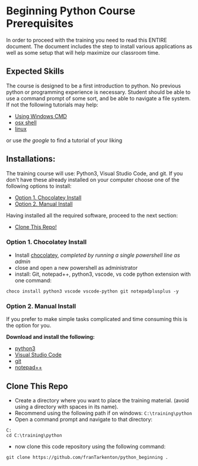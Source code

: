 # Beginning Python Course Prerequisites

In order to proceed with the training you need to read this 
ENTIRE document.  The document includes the step to install various 
applications as well as some setup that will help maximize our 
classroom time.

## Expected Skills

The course is designed to be a first introduction to python.  No previous python or programming experience is necessary.  Student should be able to use a command prompt of some sort, and be able to navigate a file system.  If not the following tutorials may help:

* [Using Windows CMD](https://riptutorial.com/cmd/example/8646/navigating-in-cmd)
* [osx shell](https://computers.tutsplus.com/tutorials/navigating-the-terminal-a-gentle-introduction--mac-3855)
* [linux](https://www.digitalocean.com/community/tutorials/basic-linux-navigation-and-file-management)

or use _the google_ to find a tutorial of your liking

## Installations:

The training course will use: Python3, Visual Studio Code, and git.  If you don't have these already installed on your computer choose one of the following options to install:
* [Option 1. Chocolatey Install](#option-1.-chocolatey-install)
* [Option 2. Manual Install](#option-2.-manual-install)

Having installed all the required software, proceed to the next section:
* [Clone This Repo!](#clone-this-repo)

### Option 1. Chocolatey Install

* Install [chocolatey](https://chocolatey.org/install), *completed by running a single powershell line as admin*
* close and open a new powershell as administrator
* install: Git, notepad++, python3, vscode, vs code python extension with one command:

```
choco install python3 vscode vscode-python git notepadplusplus -y
```

### Option 2. Manual Install

If you prefer to make simple tasks complicated and time consuming this is the option for you.

**Download and install the following:**
* [python3](https://www.python.org/downloads/)
* [Visual Studio Code](https://code.visualstudio.com/)
* [git](https://git-scm.com/download/win)
* [notepad++](https://notepad-plus-plus.org/)

## Clone This Repo

* Create a directory where you want to place the training material. (avoid using a directory with spaces in its name).
* Recommend using the following path if on windows:
`C:\training\python`
* Open a command prompt and navigate to that directory:

```
C:
cd C:\training\python
```

* now clone this code repository using the following command:
```
git clone https://github.com/franTarkenton/python_beginning .
```
